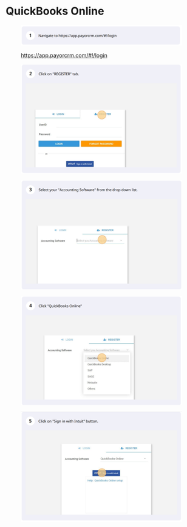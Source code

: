 # QuickBooks Online



<figure><img src="../../.gitbook/assets/image (8).png" alt=""><figcaption><p><a href="https://app.payorcrm.com/#!/login">https://app.payorcrm.com/#!/login</a></p></figcaption></figure>

<figure><img src="../../.gitbook/assets/image (5) (2).png" alt=""><figcaption></figcaption></figure>

<figure><img src="../../.gitbook/assets/image (2) (3).png" alt=""><figcaption></figcaption></figure>

<figure><img src="../../.gitbook/assets/image (3) (1).png" alt=""><figcaption></figcaption></figure>

<figure><img src="../../.gitbook/assets/image (7) (1).png" alt=""><figcaption></figcaption></figure>
